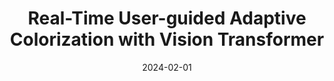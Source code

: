 ---
title: "Real-Time User-guided Adaptive Colorization with Vision Transformer"
collection: publications
permalink: /publication/2024-02-01-adacol
excerpt: ''
date: 2024-02-01
venue: 'IEEE/CVF Winter Conference on Applications of Computer Vision (WACV)'
citation: ''
authors: 'Gwanghan Lee*, <strong> Saebyeol Shin* </strong>, Taeyoung Na, Simon S. Woo'
image: 'images/ada-col.png'
---